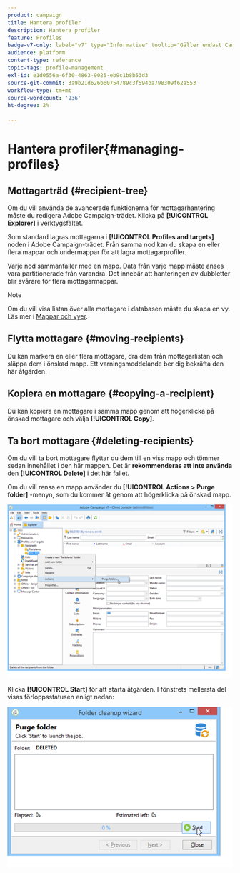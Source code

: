 ```yaml
---
product: campaign
title: Hantera profiler
description: Hantera profiler
feature: Profiles
badge-v7-only: label="v7" type="Informative" tooltip="Gäller endast Campaign Classic v7"
audience: platform
content-type: reference
topic-tags: profile-management
exl-id: e1d0556a-6f30-4863-9025-eb9c1b8b53d3
source-git-commit: 3a9b21d626b60754789c3f594ba798309f62a553
workflow-type: tm+mt
source-wordcount: '236'
ht-degree: 2%

---
```


# Hantera profiler{#managing-profiles}



## Mottagarträd {#recipient-tree}

Om du vill använda de avancerade funktionerna för mottagarhantering måste du redigera Adobe Campaign-trädet. Klicka på **[!UICONTROL Explorer]** i verktygsfältet.

Som standard lagras mottagarna i **[!UICONTROL Profiles and targets]** noden i Adobe Campaign-trädet. Från samma nod kan du skapa en eller flera mappar och undermappar för att lagra mottagarprofiler.

Varje nod sammanfaller med en mapp. Data från varje mapp måste anses vara partitionerade från varandra. Det innebär att hanteringen av dubbletter blir svårare för flera mottagarmappar.

>[!NOTE]
>
>Om du vill visa listan över alla mottagare i databasen måste du skapa en vy. Läs mer i [Mappar och vyer](../../platform/using/access-management-folders.md).

## Flytta mottagare {#moving-recipients}

Du kan markera en eller flera mottagare, dra dem från mottagarlistan och släppa dem i önskad mapp. Ett varningsmeddelande ber dig bekräfta den här åtgärden.

## Kopiera en mottagare {#copying-a-recipient}

Du kan kopiera en mottagare i samma mapp genom att högerklicka på önskad mottagare och välja **[!UICONTROL Copy]**.

## Ta bort mottagare {#deleting-recipients}

Om du vill ta bort mottagare flyttar du dem till en viss mapp och tömmer sedan innehållet i den här mappen. Det är **rekommenderas att inte använda** den **[!UICONTROL Delete]** i det här fallet.

Om du vill rensa en mapp använder du **[!UICONTROL Actions > Purge folder]** -menyn, som du kommer åt genom att högerklicka på önskad mapp.

![](assets/s_ncs_user_purge_folder.png)

Klicka **[!UICONTROL Start]** för att starta åtgärden. I fönstrets mellersta del visas förloppsstatusen enligt nedan:

![](assets/s_ncs_user_purge_folder_start.png)
